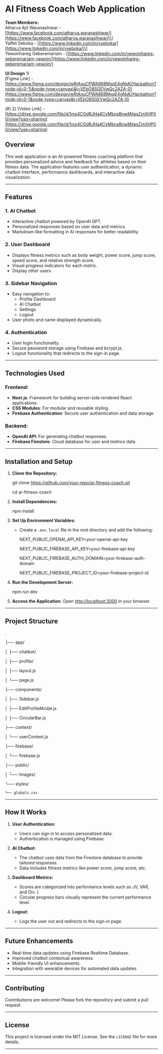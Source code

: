 # AI Fitness Coach Web Application

**Team Members:**   
Atharva Ajit Waranashiwar \- \[[https://www.facebook.com/atharva.waranashiwar/](https://www.facebook.com/atharva.waranashiwar/)\]  
Yaffet Seboka \- \[[https://www.linkedin.com/in/yseboka/](https://www.linkedin.com/in/yseboka/)\]  
Yewoinhareg Geberemariam \- \[[https://www.linkedin.com/in/yewoinhareg-geberemariam-yewoin/](https://www.linkedin.com/in/yewoinhareg-geberemariam-yewoin/)

**UI Design** 1\)   
\[Figma Link\] \-   
[https://www.figma.com/design/wRtAxuCPWA868MxqE4gNsK/Hackathon?node-id=0-1\&node-type=canvas\&t=VEbO8SGEVwQc2AZA-0](https://www.figma.com/design/wRtAxuCPWA868MxqE4gNsK/Hackathon?node-id=0-1&node-type=canvas&t=VEbO8SGEVwQc2AZA-0) 

(\#) 2\) \[Video Link\] \- [https://drive.google.com/file/d/1mz4CGdRJHa4CvMbnsBnwMiIasZmXHP00/view?usp=sharing](https://drive.google.com/file/d/1mz4CGdRJHa4CvMbnsBnwMiIasZmXHP00/view?usp=sharing) 

## Overview

This web application is an AI-powered fitness coaching platform that provides personalized advice and feedback for athletes based on their fitness data. The application features user authentication, a dynamic chatbot interface, performance dashboards, and interactive data visualization.

---

## Features

### 1\. **AI Chatbot**

- Interactive chatbot powered by OpenAI GPT.  
- Personalized responses based on user data and metrics.  
- Markdown-like formatting in AI responses for better readability.

### 2\. **User Dashboard**

- Displays fitness metrics such as body weight, power score, jump score, speed score, and relative strength score.  
- Visual progress indicators for each metric.  
- Display other users 

### 3\. **Sidebar Navigation**

- Easy navigation to:  
  - Profile Dashboard  
  - AI Chatbot  
  - Settings  
  - Logout  
- User photo and name displayed dynamically.

### 4\. **Authentication**

- User login functionality.  
- Secure password storage using Firebase and bcrypt.js.  
- Logout functionality that redirects to the sign-in page.

---

## Technologies Used

### Frontend:

- **Next.js**: Framework for building server-side rendered React applications.  
- **CSS Modules**: For modular and reusable styling.  
- **Firebase Authentication**: Secure user authentication and data storage.

### Backend:

- **OpenAI API**: For generating chatbot responses.  
- **Firebase Firestore**: Cloud database for user and metrics data.

---

## Installation and Setup

1. **Clone the Repository:**  
     
   git clone https://github.com/your-repo/ai-fitness-coach.git  
     
   cd ai-fitness-coach  
     
2. **Install Dependencies:**  
     
   npm install  
     
3. **Set Up Environment Variables:**  
     
   - Create a `.env.local` file in the root directory and add the following:  
       
     NEXT\_PUBLIC\_OPENAI\_API\_KEY=your-openai-api-key  
       
     NEXT\_PUBLIC\_FIREBASE\_API\_KEY=your-firebase-api-key  
       
     NEXT\_PUBLIC\_FIREBASE\_AUTH\_DOMAIN=your-firebase-auth-domain  
       
     NEXT\_PUBLIC\_FIREBASE\_PROJECT\_ID=your-firebase-project-id

     
4. **Run the Development Server:**  
     
   npm run dev  
     
5. **Access the Application:** Open [http://localhost:3000](http://localhost:3000) in your browser.

---

## Project Structure

.

├── app/

│   ├── chatbot/

│   ├── profile/

│   ├── layout.js

│   └── page.js

├── components/

│   ├── Sidebar.js

│   ├── EditProfileModal.js

│   ├── CircularBar.js

├── context/

│   └── userContext.js

├── firebase/

│   └── firebase.js

├── public/

│   └── Images/

└── styles/

    └── globals.css

---

## How It Works

1. **User Authentication:**  
     
   - Users can sign in to access personalized data.  
   - Authentication is managed using Firebase.

   

2. **AI Chatbot:**  
     
   - The chatbot uses data from the Firestore database to provide tailored responses.  
   - Data includes fitness metrics like power score, jump score, etc.

   

3. **Dashboard Metrics:**  
     
   - Scores are categorized into performance levels such as JV, VAR, and Div. I.  
   - Circular progress bars visually represent the current performance level.

   

4. **Logout:**  
     
   - Logs the user out and redirects to the sign-in page.

---

## Future Enhancements

- Real-time data updates using Firebase Realtime Database.  
- Improved chatbot contextual awareness.  
- Mobile-friendly UI enhancements.  
- Integration with wearable devices for automated data updates.

---

## Contributing

Contributions are welcome\! Please fork the repository and submit a pull request.

---

## License

This project is licensed under the MIT License. See the `LICENSE` file for more details.

---


